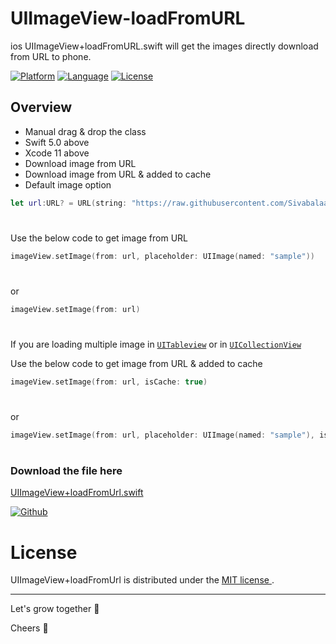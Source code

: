 # UIImageView-loadFromURL
ios UIImageView+loadFromURL.swift will get the images directly download from URL to phone.

[![Platform](https://img.shields.io/badge/platform-iOS-blue.svg?style=flat)](https://developer.apple.com/iphone/index.action)
[![Language](https://img.shields.io/badge/language-Swift-brightgreen.svg?style=flat)](https://developer.apple.com/swift)
[![License](https://img.shields.io/badge/license-MIT-lightgrey.svg?style=flat)](https://mit-license.org)

## Overview
* Manual drag & drop the class
* Swift 5.0 above
* Xcode 11 above
* Download image from URL
* Download image from URL & added to cache
* Default image option

```swift
let url:URL? = URL(string: "https://raw.githubusercontent.com/Sivabalaa/images/master/iOSTreeLogo.png")
```
#
Use the below code to get image from URL

```swift
imageView.setImage(from: url, placeholder: UIImage(named: "sample"))
```
#
or 

```swift
imageView.setImage(from: url)
```
#
If you are loading multiple image in [`UITableview`](https://developer.apple.com/documentation/uikit/uitableview) or in [`UICollectionView`](https://developer.apple.com/documentation/uikit/uicollectionview)

Use the below code to get image from URL & added to cache
```swift
imageView.setImage(from: url, isCache: true)
```
#
or 
```swift
imageView.setImage(from: url, placeholder: UIImage(named: "sample"), isCache: true)
```
#
### Download the file here
[UIImageView+loadFromUrl.swift](https://github.com/iostree/UIImageView-loadFromURL/blob/master/UIImageView%2BloadFromURL.swift)

[![Github](https://img.shields.io/badge/Github-release-red.svg)](https://github.com/iostree/UIImageView-loadFromURL)


License
=================
UIImageView+loadFromUrl is distributed under the [MIT
license ](https://mit-license.org).

- - -

Let's grow together 🌱

Cheers 🍻
